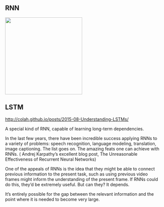 ## RNN
<image src="Figs/rnn/01_rnn.png" height="250px">


## LSTM
http://colah.github.io/posts/2015-08-Understanding-LSTMs/

A special kind of RNN, capable of learning long-term dependencies.

In the last few years, there have been incredible success applying RNNs to a variety of problems: 
speech recognition, language modeling, translation, image captioning.
The list goes on. 
The amazing feats one can achieve with RNNs.
( Andrej Karpathy’s excellent blog post, The Unreasonable Effectiveness of Recurrent Neural Networks)

One of the appeals of RNNs is the idea that they might be able to connect previous information to the present task, 
such as using previous video frames might inform the understanding of the present frame. 
If RNNs could do this, they’d be extremely useful. But can they? It depends.

It’s entirely possible for the gap between the relevant information and the point where it is needed to become very large.


